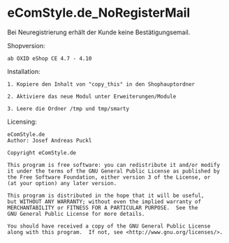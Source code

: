 eComStyle.de_NoRegisterMail
===========================
Bei Neuregistrierung erhält der Kunde keine Bestätigungsemail.


Shopversion:

	ab OXID eShop CE 4.7 - 4.10


Installation: 

	1. Kopiere den Inhalt von "copy_this" in den Shophauptordner

	2. Aktiviere das neue Modul unter Erweiterungen/Module

	3. Leere die Ordner /tmp und tmp/smarty
	

Licensing: 

	eComStyle.de
	Author: Josef Andreas Puckl

	Copyright eComStyle.de

    This program is free software: you can redistribute it and/or modify
    it under the terms of the GNU General Public License as published by
    the Free Software Foundation, either version 3 of the License, or
    (at your option) any later version.

    This program is distributed in the hope that it will be useful,
    but WITHOUT ANY WARRANTY; without even the implied warranty of
    MERCHANTABILITY or FITNESS FOR A PARTICULAR PURPOSE.  See the
    GNU General Public License for more details.

    You should have received a copy of the GNU General Public License
    along with this program.  If not, see <http://www.gnu.org/licenses/>.